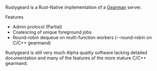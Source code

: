 Rustygeard is a Rust-Native implementation of a [Gearman](https://gearman.org/) server.

Features
- Admin protocol (Partial)
- Coalescing of unique foreground jobs
- Round-robin dequeue on multi-function workers (--round-robin on C/C++ gearmand)

Rustygeard is still very much Alpha quality software lacking detailed
documentation and many of the features of the more mature C/C++ gearmand.
